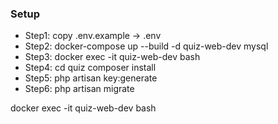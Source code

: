 ### Setup

- Step1: copy .env.example -> .env
- Step2: docker-compose up --build -d quiz-web-dev mysql
- Step3: docker exec -it quiz-web-dev bash
- Step4:  cd quiz
         composer install
- Step5: php artisan key:generate
- Step6: php artisan migrate


docker exec -it quiz-web-dev bash